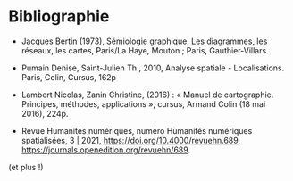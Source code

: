 # Bibliographie

* Jacques Bertin (1973), Sémiologie graphique. Les diagrammes, les réseaux, les cartes, Paris/La Haye, Mouton ; Paris, Gauthier-Villars.

* Pumain Denise, Saint-Julien Th., 2010, Analyse spatiale - Localisations. Paris, Colin, Cursus, 162p

* Lambert Nicolas, Zanin Christine, (2016) : « Manuel de cartographie. Principes, méthodes, applications », cursus, Armand Colin (18 mai 2016), 224p.

* Revue Humanités numériques, numéro Humanités numériques spatialisées, 3 | 2021, https://doi.org/10.4000/revuehn.689, https://journals.openedition.org/revuehn/689.

(et plus !)
